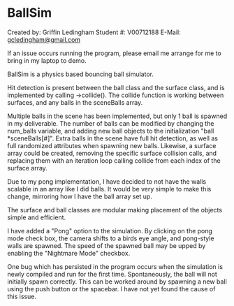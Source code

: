BallSim
=======

Created by: Griffin Ledingham
Student #: V00712188
E-Mail: gcledingham@gmail.com

If an issue occurs running the program, please email me arrange for me to bring in my laptop to demo.

BallSim is a physics based bouncing ball simulator.

Hit detection is present between the ball class and the surface class, and is implemented by calling ->collide(). The collide function is working between surfaces, and any balls in the sceneBalls array.

Multiple balls in the scene has been implemented, but only 1 ball is spawned in my deliverable. The number of balls can be modified by changing the num_balls variable, and adding new ball objects to the initialization "ball *sceneBalls[#]". Extra balls in the scene have full hit detection, as well as full randomized attributes when spawning new balls. Likewise, a surface array could be created, removing the specific surface collision calls, and replacing them with an iteration loop calling collide from each index of the surface array.

Due to my pong implementation, I have decided to not have the walls scalable in an array like I did balls. It would be very simple to make this change, mirroring how I have the ball array set up.

The surface and ball classes are modular making placement of the objects simple and efficient.

I have added a "Pong" option to the simulation. By clicking on the pong mode check box, the camera shifts to a birds eye angle, and pong-style walls are spawned. The speed of the spawned ball may be upped by enabling the "Nightmare Mode" checkbox. 

One bug which has persisted in the program occurs when the simulation is newly compiled and run for the first time. Spontaneously, the ball will not initially spawn correctly. This can be worked around by spawning a new ball using the push button or the spacebar. I have not yet found the cause of this issue.
